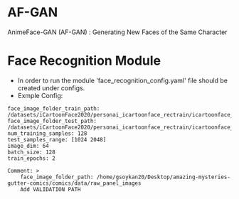 # AF-GAN
AnimeFace-GAN (AF-GAN) : Generating New Faces of the Same Character

# Face Recognition Module

- In order to run the module 'face_recognition_config.yaml' file should be created under configs.
- Exmple Config:

```
face_image_folder_train_path: /datasets/iCartoonFace2020/personai_icartoonface_rectrain/icartoonface_rectrain
face_image_folder_test_path: /datasets/iCartoonFace2020/personai_icartoonface_rectrain/icartoonface_rectrain
num_training_samples: 128
test_samples_range: [1024 2048]
image_dim: 64
batch_size: 128
train_epochs: 2

Comment: > 
    face_image_folder_path: /home/gsoykan20/Desktop/amazing-mysteries-gutter-comics/comics/data/raw_panel_images
    Add VALIDATION PATH
```
